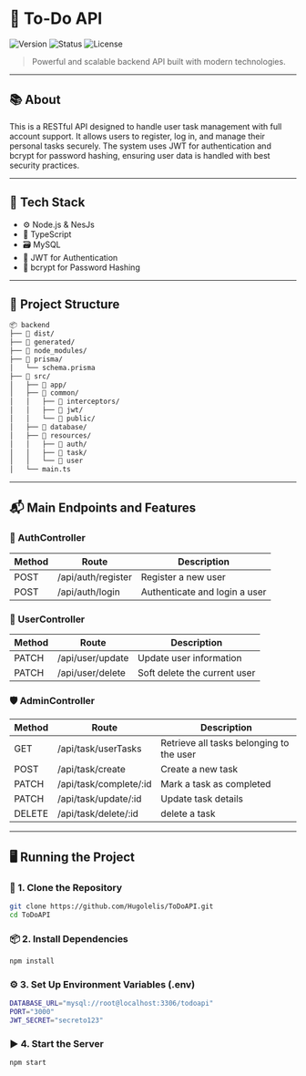 # 🚀 To-Do API

![Version](https://img.shields.io/badge/version-v1.0.0-blue.svg) ![Status](https://img.shields.io/badge/status-complete-brightgreen.svg) ![License](https://img.shields.io/badge/license-MIT-green.svg)


> Powerful and scalable backend API built with modern technologies.

---

## 📚 About

This is a RESTful API designed to handle user task management with full account support. It allows users to register, log in, and manage their personal tasks securely. The system uses JWT for authentication and bcrypt for password hashing, ensuring user data is handled with best security practices.

---

## 🧰 Tech Stack

- ⚙️ Node.js & NesJs 
- 📘 TypeScript  
- 🗃️ MySQL 
- 🔐 JWT for Authentication
- 🧂 bcrypt for Password Hashing 

---

## 📂 Project Structure

```bash
📦 backend
├── 📁 dist/
├── 📁 generated/
├── 📁 node_modules/
├── 📁 prisma/
│   └── schema.prisma
├── 📁 src/
│   ├── 📁 app/
│   ├── 📁 common/
│   │   ├── 📁 interceptors/
│   │   ├── 📁 jwt/
│   │   └── 📁 public/
│   ├── 📁 database/
│   ├── 📁 resources/
│   │   ├── 📁 auth/
│   │   ├── 📁 task/
│   │   └── 📁 user
│   └── main.ts

```
---

## 📬 Main Endpoints and Features

### 🔐 AuthController

| Method | Route              | Description                   |
| ------ | ------------------ | ----------------------------- |
| POST   | /api/auth/register | Register a new user           |
| POST   | /api/auth/login    | Authenticate and login a user |

###  👤 UserController

| Method | Route            | Description                  |
| ------ | ---------------- | ---------------------------- |
| PATCH  | /api/user/update | Update user information      |
| PATCH  | /api/user/delete | Soft delete the current user |


###  🛡️ AdminController 

| Method | Route                   | Description                              |
| ------ | ----------------------- | ---------------------------------------- |
| GET    | /api/task/userTasks     | Retrieve all tasks belonging to the user |
| POST   | /api/task/create        | Create a new task                        |
| PATCH  | /api/task/complete/\:id | Mark a task as completed                 |
| PATCH  | /api/task/update/\:id   | Update task details                      |
| DELETE | /api/task/delete/\:id   | delete a task                            |


---

## 🖥️ Running the Project

### 🔧 1. Clone the Repository

```bash
git clone https://github.com/Hugolelis/ToDoAPI.git
cd ToDoAPI
```

### 📦 2. Install Dependencies

```bash
npm install
```

### ⚙️ 3. Set Up Environment Variables (.env)

```bash
DATABASE_URL="mysql://root@localhost:3306/todoapi"
PORT="3000"
JWT_SECRET="secreto123"
```

### ▶️ 4. Start the Server

```bash
npm start
```
